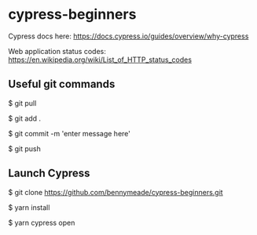 # cypress-beginners

Cypress docs here: https://docs.cypress.io/guides/overview/why-cypress

Web application status codes: https://en.wikipedia.org/wiki/List_of_HTTP_status_codes

## Useful git commands
$ git pull

$ git add .

$ git commit -m 'enter message here'

$ git push

## Launch Cypress
$ git clone https://github.com/bennymeade/cypress-beginners.git

$ yarn install

$ yarn cypress open


